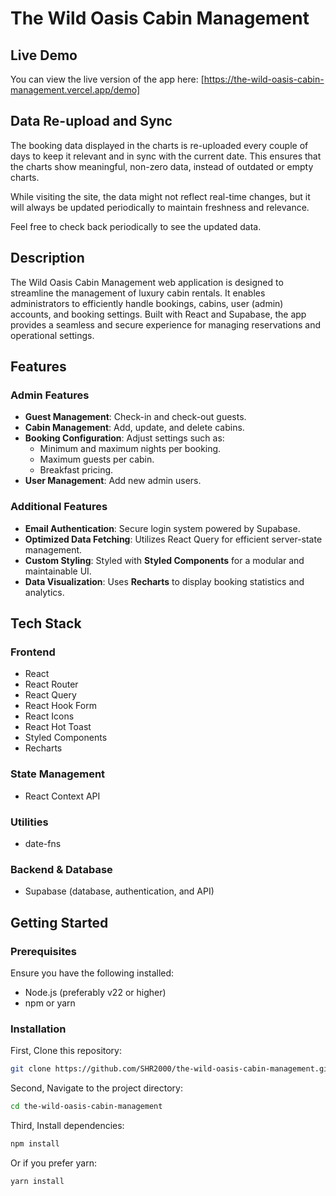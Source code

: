 # The Wild Oasis Cabin Management

## Live Demo

You can view the live version of the app here: [https://the-wild-oasis-cabin-management.vercel.app/demo]

## Data Re-upload and Sync

The booking data displayed in the charts is re-uploaded every couple of days to keep it relevant and in sync with the current date. This ensures that the charts show meaningful, non-zero data, instead of outdated or empty charts.

While visiting the site, the data might not reflect real-time changes, but it will always be updated periodically to maintain freshness and relevance.

Feel free to check back periodically to see the updated data.

## Description

The Wild Oasis Cabin Management web application is designed to streamline the management of luxury cabin rentals. It enables administrators to efficiently handle bookings, cabins, user (admin) accounts, and booking settings. Built with React and Supabase, the app provides a seamless and secure experience for managing reservations and operational settings.

## Features

### Admin Features

- **Guest Management**: Check-in and check-out guests.
- **Cabin Management**: Add, update, and delete cabins.
- **Booking Configuration**: Adjust settings such as:
  - Minimum and maximum nights per booking.
  - Maximum guests per cabin.
  - Breakfast pricing.
- **User Management**: Add new admin users.

### Additional Features

- **Email Authentication**: Secure login system powered by Supabase.
- **Optimized Data Fetching**: Utilizes React Query for efficient server-state management.
- **Custom Styling**: Styled with **Styled Components** for a modular and maintainable UI.
- **Data Visualization**: Uses **Recharts** to display booking statistics and analytics.

## Tech Stack

### Frontend

- React
- React Router
- React Query
- React Hook Form
- React Icons
- React Hot Toast
- Styled Components
- Recharts

### State Management

- React Context API

### Utilities

- date-fns

### Backend & Database

- Supabase (database, authentication, and API)

## Getting Started

### Prerequisites

Ensure you have the following installed:

- Node.js (preferably v22 or higher)
- npm or yarn

### Installation

First, Clone this repository:

```bash
git clone https://github.com/SHR2000/the-wild-oasis-cabin-management.git
```

Second, Navigate to the project directory:

```bash
cd the-wild-oasis-cabin-management
```

Third, Install dependencies:

```bash
npm install
```

Or if you prefer yarn:

```bash
yarn install
```
